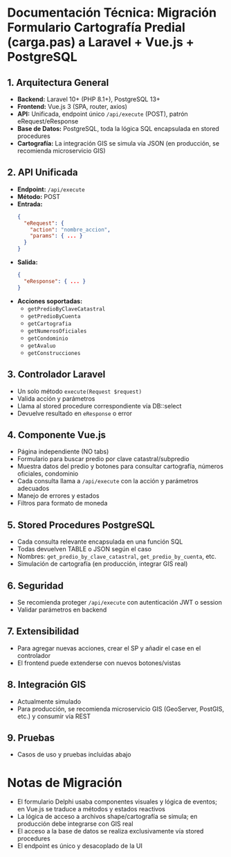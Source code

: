 # Documentación Técnica: Migración Formulario Cartografía Predial (carga.pas) a Laravel + Vue.js + PostgreSQL

## 1. Arquitectura General
- **Backend:** Laravel 10+ (PHP 8.1+), PostgreSQL 13+
- **Frontend:** Vue.js 3 (SPA, router, axios)
- **API:** Unificada, endpoint único `/api/execute` (POST), patrón eRequest/eResponse
- **Base de Datos:** PostgreSQL, toda la lógica SQL encapsulada en stored procedures
- **Cartografía:** La integración GIS se simula vía JSON (en producción, se recomienda microservicio GIS)

## 2. API Unificada
- **Endpoint:** `/api/execute`
- **Método:** POST
- **Entrada:**
  ```json
  {
    "eRequest": {
      "action": "nombre_accion",
      "params": { ... }
    }
  }
  ```
- **Salida:**
  ```json
  {
    "eResponse": { ... }
  }
  ```
- **Acciones soportadas:**
  - `getPredioByClaveCatastral`
  - `getPredioByCuenta`
  - `getCartografia`
  - `getNumerosOficiales`
  - `getCondominio`
  - `getAvaluo`
  - `getConstrucciones`

## 3. Controlador Laravel
- Un solo método `execute(Request $request)`
- Valida acción y parámetros
- Llama al stored procedure correspondiente vía DB::select
- Devuelve resultado en `eResponse` o error

## 4. Componente Vue.js
- Página independiente (NO tabs)
- Formulario para buscar predio por clave catastral/subpredio
- Muestra datos del predio y botones para consultar cartografía, números oficiales, condominio
- Cada consulta llama a `/api/execute` con la acción y parámetros adecuados
- Manejo de errores y estados
- Filtros para formato de moneda

## 5. Stored Procedures PostgreSQL
- Cada consulta relevante encapsulada en una función SQL
- Todas devuelven TABLE o JSON según el caso
- Nombres: `get_predio_by_clave_catastral`, `get_predio_by_cuenta`, etc.
- Simulación de cartografía (en producción, integrar GIS real)

## 6. Seguridad
- Se recomienda proteger `/api/execute` con autenticación JWT o session
- Validar parámetros en backend

## 7. Extensibilidad
- Para agregar nuevas acciones, crear el SP y añadir el case en el controlador
- El frontend puede extenderse con nuevos botones/vistas

## 8. Integración GIS
- Actualmente simulado
- Para producción, se recomienda microservicio GIS (GeoServer, PostGIS, etc.) y consumir vía REST

## 9. Pruebas
- Casos de uso y pruebas incluidas abajo

# Notas de Migración
- El formulario Delphi usaba componentes visuales y lógica de eventos; en Vue.js se traduce a métodos y estados reactivos
- La lógica de acceso a archivos shape/cartografía se simula; en producción debe integrarse con GIS real
- El acceso a la base de datos se realiza exclusivamente vía stored procedures
- El endpoint es único y desacoplado de la UI
